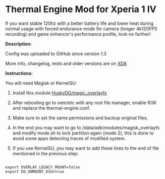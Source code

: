 # Thermal Engine Mod for Xperia 1 IV

If you want stable 120hz with a better battery life and lower heat during normal usage with forced endurance mode for camera (longer 4k120FPS recording) and game enhancer's performance profile, look no further!

**Description:**

Config was uploaded to GitHub since version 1.3

More info, changelog, tests and older versions are on [XDA](https://xdaforums.com/t/root-a13-thermal-engine-mod-ver-1-3.4585473/)

**Instructions:** 

  You will need Magisk or KernelSU:

  1. Install this module [HuskyDG/magic_overlayfs](https://github.com/HuskyDG/magic_overlayfs)

  2. After rebooting go to oem/etc with any root file manager, enable R/W and replace the thermal-engine.conf.

  3. Make sure to set the same permissions and backup original files.

  4. In the end you may want to go to /data/adb/modules/magisk_overlayfs and modify mode.sh to lock partition again (mode 2), this is done to avoid some apps detecting traces of modified system.

  5. If you use KernelSU, you may want to add these lines to the end of file mentioned in the previous step:
<pre><code>
export OVERLAY_LEGACY_MOUNT=false
export DO_UNMOUNT_KSU=true
</code></pre>


  


